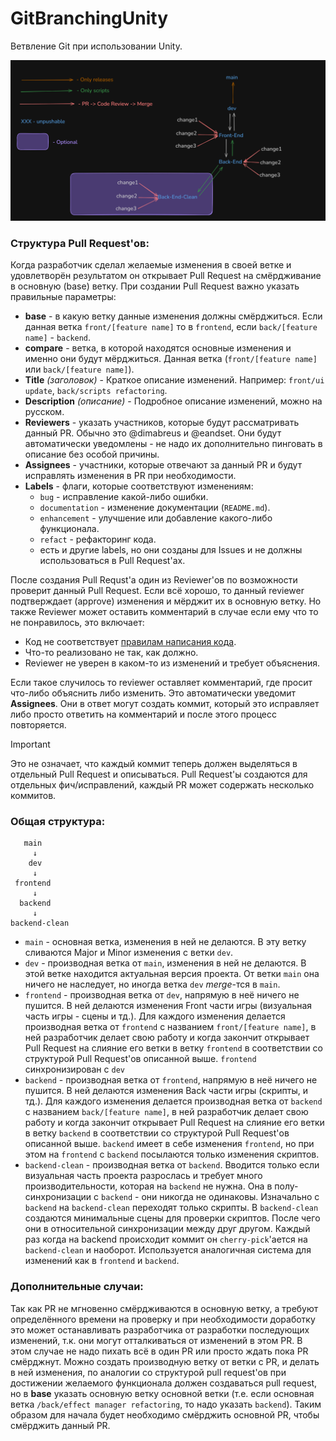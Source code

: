 # GitBranchingUnity

Ветвление Git при использовании Unity.

![example](image.png)

### Структура Pull Request'ов:

Когда разработчик сделал желаемые изменения в своей ветке и удовлетворён результатом он открывает Pull Request на смёрдживание в основную (base) ветку.
При создании Pull Request важно указать правильные параметры:
- **base** - в какую ветку данные изменения должны смёрджиться. Если данная ветка `front/[feature name]` то в `frontend`, если `back/[feature name]` - `backend`.
- **compare** - ветка, в которой находятся основные изменения и именно они будут мёрджиться. Данная ветка (`front/[feature name]` или `back/[feature name]`).
- **Title** *(заголовок)* - Краткое описание изменений. Например: `front/ui update`, `back/scripts refactoring`.
- **Description** *(описание)* - Подробное описание изменений, можно на русском.
- **Reviewers** - указать участников, которые будут рассматривать данный PR. Обычно это @dimabreus и @eandset. Они будут автоматически уведомлены - не надо их дополнительно пинговать в описание без особой причины.
- **Assignees** - участники, которые отвечают за данный PR и будут исправлять изменения в PR при необходимости.
- **Labels** - флаги, которые соответствуют изменениям:
  - `bug` - исправление какой-либо ошибки.
  - `documentation` - изменение документации (`README.md`).
  - `enhancement` - улучшение или добавление какого-либо функционала.
  - `refact` - рефакторинг кода.
  - есть и другие labels, но они созданы для Issues и не должны использоваться в Pull Request'ах.

После создания Pull Requst'а один из Reviewer'ов по возможности проверит данный Pull Request. Если всё хорошо, то данный reviewer подтверждает (approve) изменения и мёрджит их в основную ветку. Но также Reviewer может оставить комментарий в случае если ему что то не понравилось, это включает:
- Код не соответствует [правилам написания кода](https://github.com/Strong-editor-team/CodeStyle).
- Что-то реализовано не так, как должно.
- Reviewer не уверен в каком-то из изменений и требует объяснения.

Если такое случилось то reviewer оставляет комментарий, где просит что-либо объяснить либо изменить. Это автоматически уведомит **Assignees**. Они в ответ могут создать коммит, который это исправляет либо просто ответить на комментарий и после этого процесс повторяется.

> [!IMPORTANT]
> Это не означает, что каждый коммит теперь должен выделяться в отдельный Pull Request и описываться. Pull Request'ы создаются для отдельных фич/исправлений, каждый PR может содержать несколько коммитов.

### Общая структура:

```
   main
     ↓
    dev
     ↓
 frontend
     ↓
  backend
     ↓
backend-clean
```

- `main` - основная ветка, изменения в ней не делаются. В эту ветку сливаются Major и Minor изменения с ветки `dev`.
- `dev` - производная ветка от `main`, изменения в ней не делаются. В этой ветке находится актуальная версия проекта. От ветки `main` она ничего не наследует, но иногда ветка `dev` *merge*-тся в `main`.
- `frontend` - производная ветка от `dev`, напрямую в неё ничего не пушится. В ней делаются изменения Front части игры (визуальная часть игры - сцены и тд.). Для каждого изменения делается производная ветка от `frontend` с названием `front/[feature name]`, в ней разработчик делает свою работу и когда закончит открывает Pull Request на слияние его ветки в ветку `frontend` в соответствии со структурой Pull Request'ов описанной выше. `frontend` синхронизирован с `dev`
- `backend` - производная ветка от `frontend`, напрямую в неё ничего не пушится. В ней делаются изменения Back части игры (скрипты,  и тд.). Для каждого изменения делается производная ветка от `backend` с названием `back/[feature name]`, в ней разработчик делает свою работу и когда закончит открывает Pull Request на слияние его ветки в ветку `backend` в соответствии со структурой Pull Request'ов описанной выше. `backend` имеет в себе изменения `frontend`, но при этом на `frontend` с `backend` посылаются только изменения скриптов.
- `backend-clean` - производная ветка от `backend`. Вводится только если визуальная часть проекта разрослась и требует много производительности, которая на `backend` не нужна. Она в полу-синхронизации с `backend` - они никогда не одинаковы. Изначально с `backend` на `backend-clean` переходят только скрипты. В `backend-clean` создаются минимальные сцены для проверки скриптов. После чего они в относительной синхронизации между друг другом. Каждый раз когда на backend происходит коммит он `cherry-pick`'ается на `backend-clean` и наоборот. Используется аналогичная система для изменений как в `frontend` и `backend`.

### Дополнительные случаи:

Так как PR не мгновенно смёрдживаются в основную ветку, а требуют определённого времени на проверку и при необходимости доработку это может останавливать разработчика от разработки последующих изменений, т.к. они могут отталкиваться от изменений в этом PR. В этом случае не надо пихать всё в один PR или просто ждать пока PR смёрджнут. Можно создать производную ветку от ветки с PR, и делать в ней изменения, по аналогии со структурой pull request'ов при достижении желаемого функционала должен создаваться pull request, но в **base** указать основную ветку основной ветки (т.е. если основная ветка `/back/effect manager refactoring`, то надо указать `backend`). Таким образом для начала будет необходимо смёрджить основной PR, чтобы смёрджить данный PR.
